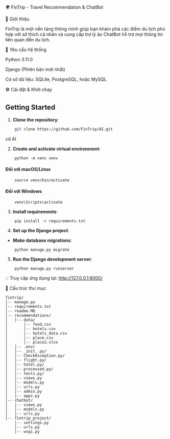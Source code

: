 🌍 FinTrip - Travel Recommendation & ChatBot

🚀 Giới thiệu

FinTrip là một nền tảng thông minh giúp bạn khám phá các điểm du lịch phù hợp với sở thích cá nhân và cung cấp trợ lý ảo ChatBot hỗ trợ mọi thông tin liên quan đến du lịch.

📌 Yêu cầu hệ thống

Python 3.11.0

Django (Phiên bản mới nhất)

Cơ sở dữ liệu: SQLite, PostgreSQL, hoặc MySQL

🛠 Cài đặt & Khởi chạy

## Getting Started

1. **Clone the repository**:
```bash
    git clone https://github.com/FinTrip/AI.git
```

cd AI

2. **Create and activate virtual environment**:
```commandline
    python -m venv venv
```
#### Đối với macOS/Linux
```commandline
    source venv/bin/activate
```
#### Đối với Windows
```commandline
    venv\Scripts\activate
```

3. **Install requirements**:
```commandline
    pip install -r requirements.txt
```

4. **Set up the Django project**:
- **Make database migrations**:
```commandline
    python manage.py migrate
```

5. **Run the Django development server**:
```commandline
    python manage.py runserver
```

💡 Truy cập ứng dụng tại: http://127.0.0.1:8000/

📂 Cấu trúc thư mục
```commandline
fintrip/
│-- manage.py
│-- requirements.txt
│-- readme.MD
│-- recommendations/
│   │-- data/
│       │-- food.csv
│       │-- hotels.csv
│       │-- hotels_data.csv
│       │-- place.csv
│       │-- place2.xlsx
│   │-- .env/
│   │-- _init_.py/
│   │-- CheckException.py/
│   │-- flight.py/
│   │-- hotel.py/
│   │-- processed.py/
│   │-- tests.py/
│   │-- views.py
│   │-- models.py
│   │-- urls.py
│   │-- admin.py
│   │-- apps.py
│-- chatbot/
│   │-- views.py
│   │-- models.py
│   │-- urls.py
│-- fintrip_project/
    │-- settings.py
    │-- urls.py
    │-- wsgi.py
```